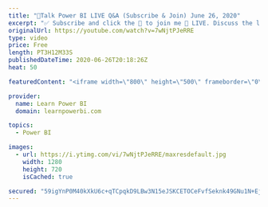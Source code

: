 ```yaml
---
title: "🔴Talk Power BI LIVE Q&A (Subscribe & Join) June 26, 2020"
excerpt: "✅ Subscribe and click the 🔔 to join me 🔴 LIVE. Discuss the latest in Power BI and ask any Power BI question. 💡 Join the Talk Power BI Insider's Club at http://www.TalkPowerBI.com for special privileges and access  0:12:20 Star Schema, Multiple Fact Tables by Ian Bowman 0:51:20 How to Calculate Complicated"
originalUrl: https://youtube.com/watch?v=7wNjtPJeRRE
type: video
price: Free
length: PT3H12M33S
publishedDateTime: 2020-06-26T20:18:26Z
heat: 50

featuredContent: "<iframe width=\"800\" height=\"500\" frameborder=\"0\" src=\"https://www.youtube.com/embed/7wNjtPJeRRE\" allow=\"accelerometer; autoplay; encrypted-media; gyroscope; picture-in-picture\" allowfullscreen></iframe>"

provider:
  name: Learn Power BI
  domain: learnpowerbi.com

topics:
  - Power BI

images:
  - url: https://i.ytimg.com/vi/7wNjtPJeRRE/maxresdefault.jpg
    width: 1280
    height: 720
    isCached: true

secured: "59igYnP0M40kXkU6c+qTCpqkD9LBw3N15eJSKCETOCeFvfSeknk49GNu1N+EjPApz2sjEBICv2jv9nN1pb7zrc7HTo8GzB0V+ljTdO1KcQeFTLd5fvvUmL5atDxF8FLLBgq70B/FOR1dnxOJhO3MptbS9HJ3hPYIBUTVP+FcJ6wUdalJANTTk/LZlRxZPibaC21Ag8YRY3d9JjOFhvYJnLBnwQytvLuFPDoPSNrDKH3qF+02JZxiK+NpwEI0kjFHwuVQ6Fvk9T1aW4sbIT9eAiJbNUOSn2NchSZCKESDhu3yEw6VvfsHtMKms37SDXt9Rk5vYUfqID6Qog4DjlP1hLXq9HrzdJBO6iMNlGvM5AFG5dqvE3rTmtgDuRA491TRaiQoQmYNfeEAoD/cI3c79Q==;4RtnxTv3/FPS1UXF/pjwFg=="
---
```


